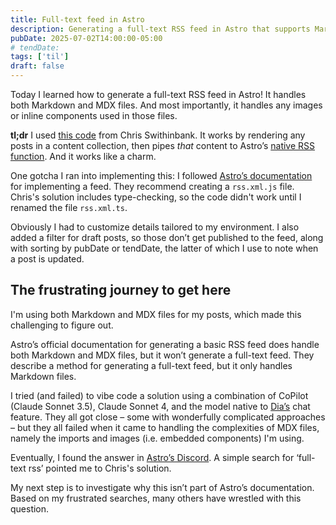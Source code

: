 ```yaml
---
title: Full-text feed in Astro
description: Generating a full-text RSS feed in Astro that supports Markdown and MDX files
pubDate: 2025-07-02T14:00:00-05:00
# tendDate:
tags: ['til']
draft: false
---
```


Today I learned how to generate a full-text RSS feed in Astro! It handles both Markdown and MDX files. And most importantly, it handles any images or inline components used in those files.

**tl;dr** I used [this code](https://github.com/delucis/astro-blog-full-text-rss/) from Chris Swithinbank. It works by rendering any posts in a content collection, then pipes *that* content to Astro’s [native RSS function](https://docs.astro.build/en/recipes/rss/). And it works like a charm.

One gotcha I ran into implementing this: I followed [Astro’s documentation](https://docs.astro.build/en/recipes/rss/) for implementing a feed. They recommend creating a `rss.xml.js` file. Chris's solution includes type-checking, so the code didn't work until I renamed the file `rss.xml.ts`.

Obviously I had to customize details tailored to my environment. I also added a filter for draft posts, so those don’t get published to the feed, along with sorting by pubDate or tendDate, the latter of which I use to note when a post is updated.

## The frustrating journey to get here

I'm using both Markdown and MDX files for my posts, which made this challenging to figure out.

Astro’s official documentation for generating a basic RSS feed does handle both Markdown and MDX files, but it won’t generate a full-text feed. They describe a method for generating a full-text feed, but it only handles Markdown files. 

I tried (and failed) to vibe code a solution using a combination of CoPilot (Claude Sonnet 3.5), Claude Sonnet 4, and the model native to [Dia’s](https://www.diabrowser.com/) chat feature. They all got close – some with wonderfully complicated approaches – but they all failed when it came to handling the complexities of MDX files, namely the imports and images (i.e. embedded components) I'm using.

Eventually, I found the answer in [Astro’s Discord](https://astro.build/chat). A simple search for ‘full-text rss’ pointed me to Chris's solution. 

My next step is to investigate why this isn’t part of Astro’s documentation. Based on my frustrated searches, many others have wrestled with this question.